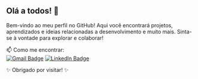## Olá a todos! 👋

Bem-vindo ao meu perfil no GitHub! Aqui você encontrará projetos, aprendizados e ideias relacionadas a desenvolvimento e muito mais. Sinta-se à vontade para explorar e colaborar!


📫 Como me encontrar:  
[![Gmail Badge](https://img.shields.io/badge/Gmail-D14836?style=for-the-badge&logo=gmail&logoColor=white)](mailto:rafconradoo@gmail.com)
[![LinkedIn Badge](https://img.shields.io/badge/LinkedIn-0077B5?style=for-the-badge&logo=linkedin&logoColor=white)](https://www.linkedin.com/in/rafconradoo/)
 
✨ Obrigado por visitar! ✨
